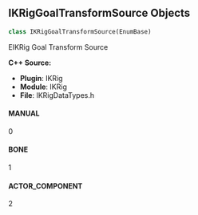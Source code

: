 ## IKRigGoalTransformSource Objects

```python
class IKRigGoalTransformSource(EnumBase)
```

EIKRig Goal Transform Source

**C++ Source:**

- **Plugin**: IKRig
- **Module**: IKRig
- **File**: IKRigDataTypes.h

<a id="unreal.IKRigGoalTransformSource.MANUAL"></a>

#### MANUAL

0

<a id="unreal.IKRigGoalTransformSource.BONE"></a>

#### BONE

1

<a id="unreal.IKRigGoalTransformSource.ACTOR_COMPONENT"></a>

#### ACTOR_COMPONENT

2

<a id="unreal.IKRigGoalPreviewMode"></a>